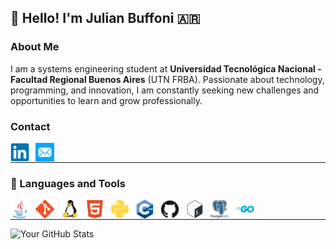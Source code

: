 ## 👋 Hello! I'm Julian Buffoni 🇦🇷

### About Me
I am a systems engineering student at **Universidad Tecnológica Nacional - Facultad Regional Buenos Aires** (UTN FRBA). Passionate about technology, programming, and innovation, I am constantly seeking new challenges and opportunities to learn and grow professionally.

### Contact
<a target="_blank" href="https://www.linkedin.com/in/julianbuffoni"><img align="left" alt="LinkedIn" width="30px" style="padding-right:10px;" src="docs/linkedin-original.svg"/><a/>
<a target="_blank" href="mailto:julian_buffoni@protonmail.com"><img align="left" alt="Email" width="30px" style="padding-right:10px;" src="docs/tc-mail.svg"/><a/>
<br/>

---
          
### 🧰 Languages and Tools
          
<img align="left" alt="Java" width="30px" style="padding-right:10px;" src="docs/java-original.svg"/>
<img align="left" alt="Git" width="30px" style="padding-right:10px;" src="docs/git-original.svg" />
<img align="left" alt="Linux" width="30px" style="padding-right:10px;" src="docs/linux-original.svg" />
<img align="left" alt="HTML" width="30px" style="padding-right:10px;" src="docs/html5-plain.svg" />
<img align="left" alt="Python" width="30px" style="padding-right:10px;" src="docs/python-plain.svg" />
<img align="left" alt="C++" width="30px" style="padding-right:10px;" src="docs/cplusplus-original.svg" />
<img align="left" alt="GitHub" width="30px" style="padding-right:10px;" src="docs/github-original.svg" />
<img align="left" alt="Bash" width="30px" style="padding-right:10px;" src="docs/bash-original.svg" />
<img align="left" alt="PostgreSQL" width="30px" style="padding-right:10px;" src="docs/postgresql-original-wordmark.svg" />
<img align="left" alt="Go" width="30px" style="padding-right:10px;" src="docs/go-original-wordmark.svg" />
<br/>
          
---

![Your GitHub Stats](https://github-readme-stats.vercel.app/api?username=yourusername&show_icons=true&theme=radical)
